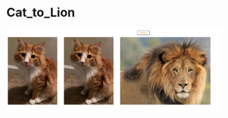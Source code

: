 # Cat_to_Lion

![Cat to Lion](https://raw.githubusercontent.com/amountcastlej/Cat_to_Lion/main/Cat2Lion.png)
